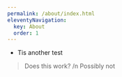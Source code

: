 ```yaml
---
permalink: /about/index.html
eleventyNavigation:
  key: About
  order: 1
---
```

* Tis another test

> Does this work? /n
Possibly not
